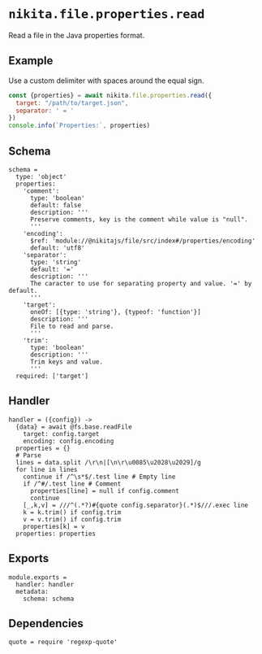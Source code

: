 
# `nikita.file.properties.read`

Read a file in the Java properties format.

## Example

Use a custom delimiter with spaces around the equal sign.

```js
const {properties} = await nikita.file.properties.read({
  target: "/path/to/target.json",
  separator: ' = '
})
console.info(`Properties:`, properties)
```

## Schema

    schema =
      type: 'object'
      properties:
        'comment':
          type: 'boolean'
          default: false
          description: '''
          Preserve comments, key is the comment while value is "null".
          '''
        'encoding':
          $ref: 'module://@nikitajs/file/src/index#/properties/encoding'
          default: 'utf8'
        'separator':
          type: 'string'
          default: '='
          description: '''
          The caracter to use for separating property and value. '=' by default.
          '''
        'target':
          oneOf: [{type: 'string'}, {typeof: 'function'}]
          description: '''
          File to read and parse.
          '''
        'trim':
          type: 'boolean'
          description: '''
          Trim keys and value.
          '''
      required: ['target']

## Handler

    handler = ({config}) ->
      {data} = await @fs.base.readFile
        target: config.target
        encoding: config.encoding
      properties = {}
      # Parse
      lines = data.split /\r\n|[\n\r\u0085\u2028\u2029]/g
      for line in lines
        continue if /^\s*$/.test line # Empty line
        if /^#/.test line # Comment
          properties[line] = null if config.comment
          continue
        [_,k,v] = ///^(.*?)#{quote config.separator}(.*)$///.exec line
        k = k.trim() if config.trim
        v = v.trim() if config.trim
        properties[k] = v
      properties: properties

## Exports

    module.exports =
      handler: handler
      metadata:
        schema: schema

## Dependencies

    quote = require 'regexp-quote'
